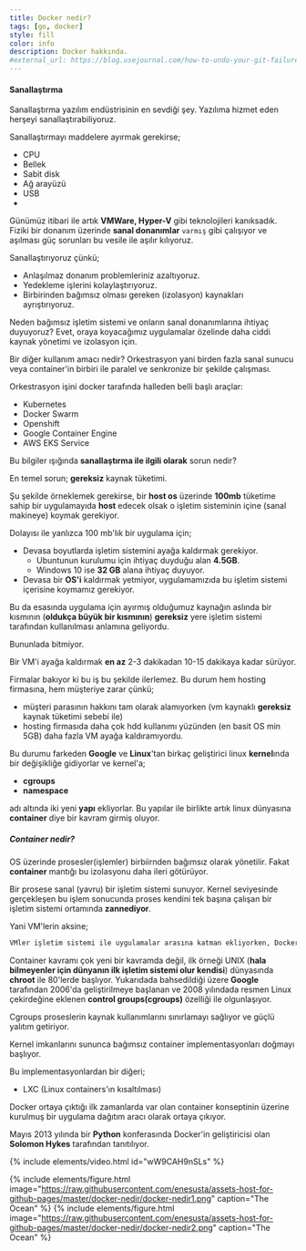 ```yaml
---
title: Docker nedir? 
tags: [go, docker]
style: fill
color: info
description: Docker hakkında.
#external_url: https://blog.usejournal.com/how-to-undo-your-git-failure-b76e31ecac74
---
```




#### Sanallaştırma

Sanallaştırma yazılım endüstrisinin en sevdiği şey. Yazılıma hizmet eden herşeyi sanallaştırabiliyoruz.

Sanallaştırmayı maddelere ayırmak gerekirse;

- CPU
- Bellek
- Sabit disk
- Ağ arayüzü
- USB
- 
Günümüz itibari ile artık **VMWare, Hyper-V** gibi teknolojileri kanıksadık. Fiziki bir donanım üzerinde **sanal donanımlar** `varmış` gibi çalışıyor ve aşılması güç sorunları bu vesile ile aşılır kılıyoruz.

Sanallaştırıyoruz çünkü;

- Anlaşılmaz donanım problemleriniz azaltıyoruz.
- Yedekleme işlerini kolaylaştırıyoruz.
- Birbirinden bağımsız olması gereken (izolasyon) kaynakları ayrıştırıyoruz.

Neden bağımsız işletim sistemi ve onların sanal donanımlarına ihtiyaç duyuyoruz? Evet, oraya koyacağımız uygulamalar özelinde daha ciddi kaynak yönetimi ve izolasyon için.

Bir diğer kullanım amacı nedir? Orkestrasyon yani birden fazla sanal sunucu veya container'in birbiri ile paralel ve senkronize bir şekilde çalışması. 

Orkestrasyon işini docker tarafında halleden belli başlı araçlar:

- Kubernetes
- Docker Swarm
- Openshift
- Google Container Engine
- AWS EKS Service

Bu bilgiler ışığında **sanallaştırma ile ilgili olarak** sorun nedir?


En temel sorun; **gereksiz** kaynak tüketimi.

Şu şekilde örneklemek gerekirse, bir **host os** üzerinde **100mb** tüketime sahip bir uygulamayıda **host** edecek olsak o işletim sisteminin içine (sanal makineye) koymak gerekiyor.

Dolayısı ile yanlızca 100 mb'lık bir uygulama için;

- Devasa boyutlarda işletim sistemini ayağa kaldırmak gerekiyor.
  - Ubuntunun kurulumu için ihtiyaç duyduğu alan **4.5GB**.
  - Windows 10 ise **32 GB** alana ihtiyaç duyuyor.
- Devasa bir **OS'i** kaldırmak yetmiyor, uygulamamızıda bu işletim sistemi içerisine koymamız gerekiyor.

Bu da esasında uygulama için ayırmış olduğumuz kaynağın aslında bir kısmının (**oldukça büyük bir kısmının**) **gereksiz** yere işletim sistemi tarafından kullanılması anlamına geliyordu.

Bununlada bitmiyor. 

Bir VM'i ayağa kaldırmak **en az** 2-3 dakikadan 10-15 dakikaya kadar sürüyor. 

Firmalar bakıyor ki bu iş bu şekilde ilerlemez. Bu durum hem hosting firmasına, hem müşteriye zarar çünkü;
-  müşteri parasının hakkını tam olarak alamıyorken (vm kaynaklı **gereksiz** kaynak tüketimi sebebi ile)
-  hosting firmasıda daha çok hdd kullanımı yüzünden (en basit OS min 5GB) daha fazla VM ayağa kaldıramıyordu.

Bu durumu farkeden **Google** ve **Linux**'tan birkaç geliştirici linux **kernel**ında bir değişikliğe gidiyorlar ve kernel'a;

- **cgroups**
- **namespace**

adı altında iki yeni **yapı** ekliyorlar. Bu yapılar ile birlikte artık linux dünyasına **container** diye bir kavram girmiş oluyor.

##### Container nedir?

OS üzerinde prosesler(işlemler) birbiirnden bağımsız olarak yönetilir. Fakat **container** mantığı bu izolasyonu daha ileri götürüyor.

Bir prosese sanal (yavru) bir işletim sistemi sunuyor. Kernel seviyesinde gerçekleşen bu işlem sonucunda proses kendini tek başına çalışan bir işletim sistemi ortamında **zannediyor**.

Yani VM'lerin aksine;

```bash
VMler işletim sistemi ile uygulamalar arasına katman ekliyorken, Docker bu aradaki katmanı kaldırıyor.
```

Container kavramı çok yeni bir kavramda değil, ilk örneği UNIX (**hala bilmeyenler için dünyanın ilk işletim sistemi olur kendisi**) dünyasında **chroot** ile 80'lerde başlıyor. 
Yukarıdada bahsedildiği üzere **Google** tarafından 2006'da geliştirilmeye başlanan ve 2008 yılındada resmen Linux çekirdeğine eklenen **control groups(cgroups)** özelliği ile olgunlaşıyor.

Cgroups proseslerin kaynak kullanımlarını sınırlamayı sağlıyor ve güçlü yalıtım getiriyor.

Kernel imkanlarını sununca bağımsız container implementasyonları doğmayı başlıyor.

Bu implementasyonlardan bir diğeri;

- LXC (Linux containers'ın kısaltılması)

Docker ortaya çıktığı ilk zamanlarda var olan container konseptinin üzerine kurulmuş bir uygulama dağıtım aracı olarak ortaya çıkıyor.

Mayıs 2013 yılında bir **Python** konferasında Docker'in geliştiricisi olan **Solomon Hykes** tarafından tanıtılıyor.

{% include elements/video.html id="wW9CAH9nSLs" %}













{% include elements/figure.html image="https://raw.githubusercontent.com/enesusta/assets-host-for-github-pages/master/docker-nedir/docker-nedir1.png" caption="The Ocean" %}
{% include elements/figure.html image="https://raw.githubusercontent.com/enesusta/assets-host-for-github-pages/master/docker-nedir/docker-nedir2.png" caption="The Ocean" %}











































































































































